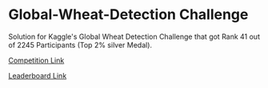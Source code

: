 # Global-Wheat-Detection Challenge

Solution for Kaggle's Global Wheat Detection Challenge that got Rank 41 out of 2245 Participants (Top 2% silver Medal).

[Competition Link](https://www.kaggle.com/c/global-wheat-detection)
 
[Leaderboard Link](https://www.kaggle.com/c/global-wheat-detection/leaderboard) 
